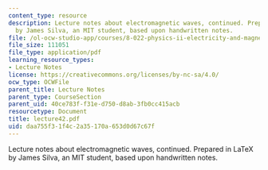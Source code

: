 ```yaml
---
content_type: resource
description: Lecture notes about electromagnetic waves, continued. Prepared in LaTeX
  by James Silva, an MIT student, based upon handwritten notes.
file: /ol-ocw-studio-app/courses/8-022-physics-ii-electricity-and-magnetism-fall-2006/daa755f31f4c2a35170a653d0d67c67f_lecture42.pdf
file_size: 111051
file_type: application/pdf
learning_resource_types:
- Lecture Notes
license: https://creativecommons.org/licenses/by-nc-sa/4.0/
ocw_type: OCWFile
parent_title: Lecture Notes
parent_type: CourseSection
parent_uid: 40ce783f-f31e-d750-d8ab-3fb0cc415acb
resourcetype: Document
title: lecture42.pdf
uid: daa755f3-1f4c-2a35-170a-653d0d67c67f
---
```

Lecture notes about electromagnetic waves, continued. Prepared in LaTeX by James Silva, an MIT student, based upon handwritten notes.